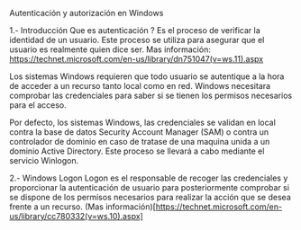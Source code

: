 Autenticación y autorización en Windows

1.- Introducción
Que es autenticación ? Es el proceso de verificar la identidad de un usuario. Este proceso se utiliza para asegurar que el usuario es realmente quien dice ser.
Mas información: https://technet.microsoft.com/en-us/library/dn751047(v=ws.11).aspx

Los sistemas Windows requieren que todo usuario se autentique a la hora de acceder a un recurso tanto local como en red.
Windows necesitara comprobar las credenciales para saber si se tienen los permisos necesarios para el acceso.

Por defecto, los sistemas Windows, las credenciales se validan en local contra la base de datos Security Account Manager (SAM) o contra un controlador de dominio en caso de tratase 
de una maquina unida a un dominio Active Directory. Este proceso se llevará a cabo mediante el servicio Winlogon.

2.- Windows Logon
Logon es el responsable de recoger las credenciales y proporcionar la autenticación de usuario para posteriormente comprobar si se dispone de los permisos necesarios
para realizar la acción que se desea frente a un recurso. (Mas información)[https://technet.microsoft.com/en-us/library/cc780332(v=ws.10).aspx]
